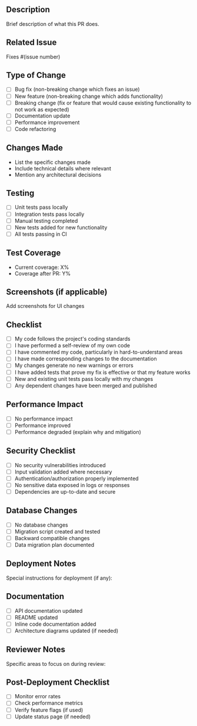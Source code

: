 ## Description
Brief description of what this PR does.

## Related Issue
Fixes #(issue number)

## Type of Change
- [ ] Bug fix (non-breaking change which fixes an issue)
- [ ] New feature (non-breaking change which adds functionality)
- [ ] Breaking change (fix or feature that would cause existing functionality to not work as expected)
- [ ] Documentation update
- [ ] Performance improvement
- [ ] Code refactoring

## Changes Made
- List the specific changes made
- Include technical details where relevant
- Mention any architectural decisions

## Testing
- [ ] Unit tests pass locally
- [ ] Integration tests pass locally
- [ ] Manual testing completed
- [ ] New tests added for new functionality
- [ ] All tests passing in CI

## Test Coverage
- Current coverage: X%
- Coverage after PR: Y%

## Screenshots (if applicable)
Add screenshots for UI changes

## Checklist
- [ ] My code follows the project's coding standards
- [ ] I have performed a self-review of my own code
- [ ] I have commented my code, particularly in hard-to-understand areas
- [ ] I have made corresponding changes to the documentation
- [ ] My changes generate no new warnings or errors
- [ ] I have added tests that prove my fix is effective or that my feature works
- [ ] New and existing unit tests pass locally with my changes
- [ ] Any dependent changes have been merged and published

## Performance Impact
- [ ] No performance impact
- [ ] Performance improved
- [ ] Performance degraded (explain why and mitigation)

## Security Checklist
- [ ] No security vulnerabilities introduced
- [ ] Input validation added where necessary
- [ ] Authentication/authorization properly implemented
- [ ] No sensitive data exposed in logs or responses
- [ ] Dependencies are up-to-date and secure

## Database Changes
- [ ] No database changes
- [ ] Migration script created and tested
- [ ] Backward compatible changes
- [ ] Data migration plan documented

## Deployment Notes
Special instructions for deployment (if any):

## Documentation
- [ ] API documentation updated
- [ ] README updated
- [ ] Inline code documentation added
- [ ] Architecture diagrams updated (if needed)

## Reviewer Notes
Specific areas to focus on during review:

## Post-Deployment Checklist
- [ ] Monitor error rates
- [ ] Check performance metrics
- [ ] Verify feature flags (if used)
- [ ] Update status page (if needed)